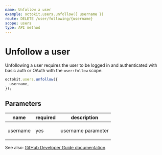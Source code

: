 ```yaml
---
name: Unfollow a user
example: octokit.users.unfollow({ username })
route: DELETE /user/following/{username}
scope: users
type: API method
---
```


# Unfollow a user

Unfollowing a user requires the user to be logged in and authenticated with basic auth or OAuth with the `user:follow` scope.

```js
octokit.users.unfollow({
  username,
});
```

## Parameters

<table>
  <thead>
    <tr>
      <th>name</th>
      <th>required</th>
      <th>description</th>
    </tr>
  </thead>
  <tbody>
    <tr><td>username</td><td>yes</td><td>

username parameter

</td></tr>
  </tbody>
</table>

See also: [GitHub Developer Guide documentation](https://developer.github.com/v3/users/followers/#unfollow-a-user).
